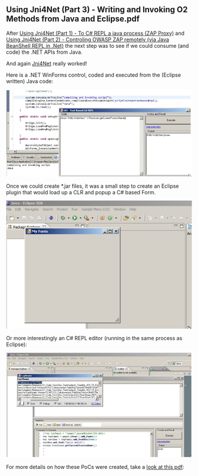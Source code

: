 ##  Using Jni4Net (Part 3) - Writing and Invoking O2 Methods from Java and Eclipse.pdf 

After [Using Jni4Net (Part 1) - To C# REPL a java process (ZAP Proxy)](http://diniscruz.blogspot.co.uk/2012/11/using-jni4net-part-1-to-c-repl-java.html) and  [Using Jni4Net (Part 2) - Controling OWASP ZAP remotely (via Java BeanShell REPL in .Net)](http://diniscruz.blogspot.co.uk/2012/11/using-jni4net-part-2-controling-owasp.html) the next step was to see if we could consume (and code) the .NET APIs from Java.

And again [Jni4Net](http://jni4net.sourceforge.net/) really worked!

Here is a .NET WinForms control, coded and executed from the (Eclipse written) Java code:

[![](images/CropperCapture_5B77_5D.jpg)](http://1.bp.blogspot.com/-Cz_lRShoNP0/UKdC_AYD10I/AAAAAAAACR4/NScD5B10dx0/s1600/CropperCapture%5B77%5D.jpg)

Once we could create *.jar files, it was a small step to create an Eclipse plugin that would load up a CLR and popup a C# based Form.  

[![](images/CropperCapture_5B78_5D.jpg)](http://4.bp.blogspot.com/-dUw6WGyOkO8/UKdDAMjxmlI/AAAAAAAACSQ/gpX-1H-zRak/s1600/CropperCapture%5B78%5D.jpg)

Or more interestingly an C# REPL editor (running in the same process as Eclipse):

[![](images/CropperCapture_5B79_5D.jpg)](http://2.bp.blogspot.com/-fI-RLXfdv2E/UKdFAIa0JkI/AAAAAAAACTI/ItI1fcOoCmI/s1600/CropperCapture%5B79%5D.jpg)
  
For more details on how these PoCs were created, take a [look at this pdf](https://dl.dropbox.com/u/81532342/O2%20Raw%20Docs/Pdfs/Using%20Jni4Net%20%28Part%203%29%20-%20Writing%20and%20Invoking%20O2%20Methods%20from%20Java%20and%20Eclipse.pdf):
